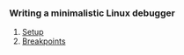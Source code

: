 ### Writing a minimalistic Linux debugger

1. [Setup](https://blog.tartanllama.xyz/writing-a-linux-debugger-setup/)
2. [Breakpoints](https://blog.tartanllama.xyz/writing-a-linux-debugger-breakpoints/)